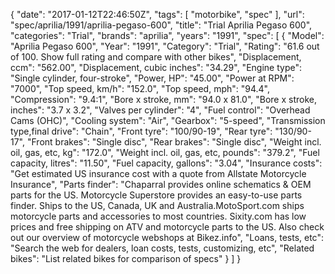 {
    "date": "2017-01-12T22:46:50Z",
    "tags": [
        "motorbike",
        "spec"
    ],
    "url": "spec\/aprilia\/1991\/aprilia-pegaso-600",
    "title": "Trial Aprilia Pegaso 600",
    "categories": "Trial",
    "brands": "aprilia",
    "years": "1991",
    "spec": [
        {
            "Model": "Aprilia Pegaso 600",
            "Year": "1991",
            "Category": "Trial",
            "Rating": "61.6 out of 100. Show full rating and compare with other bikes",
            "Displacement, ccm": "562.00",
            "Displacement, cubic inches": "34.29",
            "Engine type": "Single cylinder, four-stroke",
            "Power, HP": "45.00",
            "Power at RPM": "7000",
            "Top speed, km\/h": "152.0",
            "Top speed, mph": "94.4",
            "Compression": "9.4:1",
            "Bore x stroke, mm": "94.0 x 81.0",
            "Bore x stroke, inches": "3.7 x 3.2",
            "Valves per cylinder": "4",
            "Fuel control": "Overhead Cams (OHC)",
            "Cooling system": "Air",
            "Gearbox": "5-speed",
            "Transmission type,final drive": "Chain",
            "Front tyre": "100\/90-19",
            "Rear tyre": "130\/90-17",
            "Front brakes": "Single disc",
            "Rear brakes": "Single disc",
            "Weight incl. oil, gas, etc, kg": "172.0",
            "Weight incl. oil, gas, etc, pounds": "379.2",
            "Fuel capacity, litres": "11.50",
            "Fuel capacity, gallons": "3.04",
            "Insurance costs": "Get estimated US insurance cost with a quote from Allstate Motorcycle Insurance",
            "Parts finder": "Chaparral provides online schematics & OEM parts for the US.   Motorcycle Superstore provides an easy-to-use parts finder. Ships to the US, Canada, UK and Australia.MotoSport.com ships motorcycle parts and accessories to most countries.    Sixity.com has low prices and free shipping on ATV and motorcycle parts to the US. Also check out our overview of motorcycle webshops at Bikez.info",
            "Loans, tests, etc": "Search the web for dealers, loan costs, tests, customizing, etc",
            "Related bikes": "List related bikes for comparison of specs"
        }
    ]
}